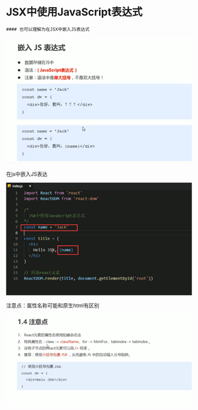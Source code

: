# JSX中使用JavaScript表达式



	#### 也可以理解为在JSX中嵌入JS表达式

![1628091215459](../../../.vuepress/public/images/1628091215459.png)

在js中嵌入JS表达

![1628129904222](../../../.vuepress/public/images/1628129904222.png)





注意点：属性名称可能和原生html有区别

![1628130357049](../../../.vuepress/public/images/1628130357049.png)















